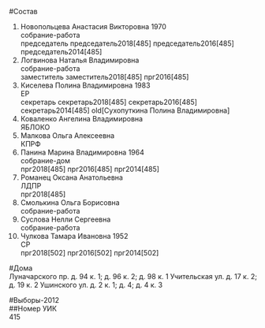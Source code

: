 #Состав  
1. Новопольцева Анастасия Викторовна 1970  
    собрание-работа  
    председатель председатель2018[485] председатель2016[485] председатель2014[485]  
2. Логвинова Наталья Владимировна  
    собрание-работа  
    заместитель заместитель2018[485] прг2016[485]  
3. Киселева Полина Владимировна 1983  
    ЕР  
    секретарь секретарь2018[485] секретарь2016[485] секретарь2014[485] old[Сухопуткина Полина Владимировна]  
4. Коваленко Ангелина Владимировна  
    ЯБЛОКО  
5. Малкова Ольга Алексеевна  
    КПРФ  
6. Панина Марина Владимировна 1964  
    собрание-дом  
    прг2018[485] прг2016[485] прг2014[485]  
7. Романец Оксана Анатольевна  
    ЛДПР  
    прг2018[485]  
8. Смолькина Ольга Борисовна  
    собрание-работа  
9. Суслова Нелли Сергеевна  
    собрание-работа  
10. Чулкова Тамара Ивановна 1952  
    СР  
    прг2018[502] прг2016[502] прг2014[502]  
  
#Дома  
Луначарского пр. д. 94 к. 1; д. 96 к. 2; д. 98 к. 1 Учительская ул. д. 17 к. 2; д. 19 к. 2 Ушинского ул. д. 2 к. 1; д. 4; д. 4 к. 3  
  
#Выборы-2012  
##Номер УИК  
415  
